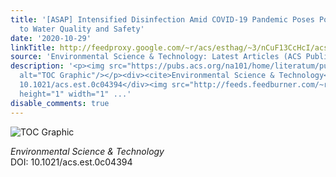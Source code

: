 ```yaml
---
title: '[ASAP] Intensified Disinfection Amid COVID-19 Pandemic Poses Potential Risks
  to Water Quality and Safety'
date: '2020-10-29'
linkTitle: http://feedproxy.google.com/~r/acs/esthag/~3/nCuF13CcHcI/acs.est.0c04394
source: 'Environmental Science & Technology: Latest Articles (ACS Publications)'
description: '<p><img src="https://pubs.acs.org/na101/home/literatum/publisher/achs/journals/content/esthag/0/esthag.ahead-of-print/acs.est.0c04394/20201029/images/medium/es0c04394_0001.gif"
  alt="TOC Graphic"/></p><div><cite>Environmental Science & Technology</cite></div><div>DOI:
  10.1021/acs.est.0c04394</div><img src="http://feeds.feedburner.com/~r/acs/esthag/~4/nCuF13CcHcI"
  height="1" width="1" ...'
disable_comments: true
---
```

<p><img src="https://pubs.acs.org/na101/home/literatum/publisher/achs/journals/content/esthag/0/esthag.ahead-of-print/acs.est.0c04394/20201029/images/medium/es0c04394_0001.gif" alt="TOC Graphic"/></p><div><cite>Environmental Science & Technology</cite></div><div>DOI: 10.1021/acs.est.0c04394</div><img src="http://feeds.feedburner.com/~r/acs/esthag/~4/nCuF13CcHcI" height="1" width="1" ...
